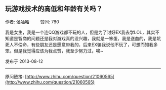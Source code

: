 ## 玩游戏技术的高低和年龄有关吗？

作者: [侯哈哈](http://www.zhihu.com/people/hou-ha-ha-90)&nbsp;&nbsp;&nbsp;&nbsp;&nbsp;&nbsp;&nbsp;&nbsp; 赞同: 780


我是女生，我是一个连QQ游戏都不玩的人，但是为了讨好EX我去学LOL，其实不知道是智商的问题还是我对游戏真的没兴趣，我就是一笨蛋，我是送血的，我是坑死人不偿命，有些朋友还是愿意带我的，后来EX骗我说他不玩了，可想而知我多笨。但是我觉得应该为我点赞，我至少努力过，唉~



发布于 2013-08-12



---
原问链接: [http://www.zhihu.com/question/21060565](http://www.zhihu.com/question/21060565)